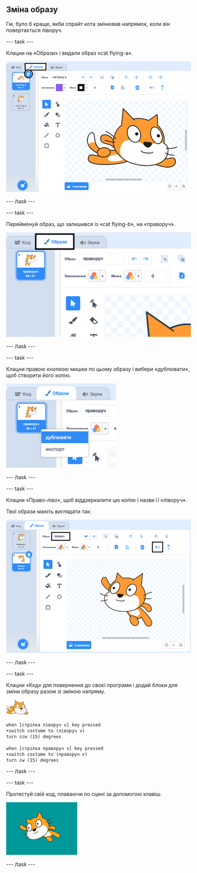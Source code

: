 ## Зміна образу

Гм, було б краще, якби спрайт кота змінював напрямок, коли він повертається ліворуч.

--- task ---

Клацни на «Образи» і видали образ «cat flying-a».

![вкладка образів із виділеною кнопкою видалення образу](images/swim-delete-a.png)

--- /task ---

--- task ---

Перейменуй образ, що залишився із «cat flying-b», на «праворуч».

![ім’я «праворуч» виділено у вкладці образів](images/swim-costume-right.png)

--- /task ---

--- task ---

Клацни правою кнопкою мишки по цьому образу і вибери «дублювати», щоб створити його копію.

![меню образів із виділеним пунктом «дублювати»](images/swim-costume-duplicate.png)

--- /task ---

--- task ---

Клацни «Право-ліво», щоб віддзеркалити цю копію і назви її «ліворуч».

Твої образи мають виглядати так:

![новий образ направлений ліворуч із виділеними іменем та кнопкою віддзеркалення](images/swim-costume-left.png)

--- /task ---

--- task ---

Клацни «Код» для повернення до своєї програми і додай блоки для зміни образу разом зі зміною напряму.

![спрайт плавця](images/swimmer-sprite.png)

```blocks3
when [стрілка ліворуч v] key pressed
+switch costume to (ліворуч v)
turn ccw (15) degrees

when [стрілка праворуч v] key pressed
+switch costume to (праворуч v)
turn cw (15) degrees
```

--- /task ---

--- task ---

Протестуй свій код, плаваючи по сцені за допомогою клавіш.

![повернутий вліво спрайт](images/swim-test-left.png)

--- /task ---
